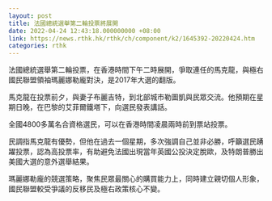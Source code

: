 ```yaml
---
layout: post
title: 法國總統選舉第二輪投票將展開
date: 2022-04-24 12:43:18.000000000 +08:00
link: https://news.rthk.hk/rthk/ch/component/k2/1645392-20220424.htm
categories: rthk
---
```


法國總統選舉第二輪投票，在香港時間下午二時展開，爭取連任的馬克龍，與極右國民聯盟領袖瑪麗娜勒龐對決，是2017年大選的翻版。

馬克龍在投票前夕，與妻子布麗吉特，到北部城市勒圖凱與民眾交流。他預期在星期日晚，在巴黎的艾菲爾鐵塔下，向選民發表講話。

全國4800多萬名合資格選民，可以在香港時間凌晨兩時前到票站投票。

民調指馬克龍有優勢，但他在過去一個星期，多次強調自己並非必勝，呼籲選民踴躍投票，認為高投票率，有助避免法國出現當年英國公投決定脫歐，及特朗普勝出美國大選的意外選舉結果。

瑪麗娜勒龐的競選策略，聚焦民眾最關心的購買能力上，同時建立親切個人形象，國民聯盟較受爭議的反移民及極右政策核心不變。
